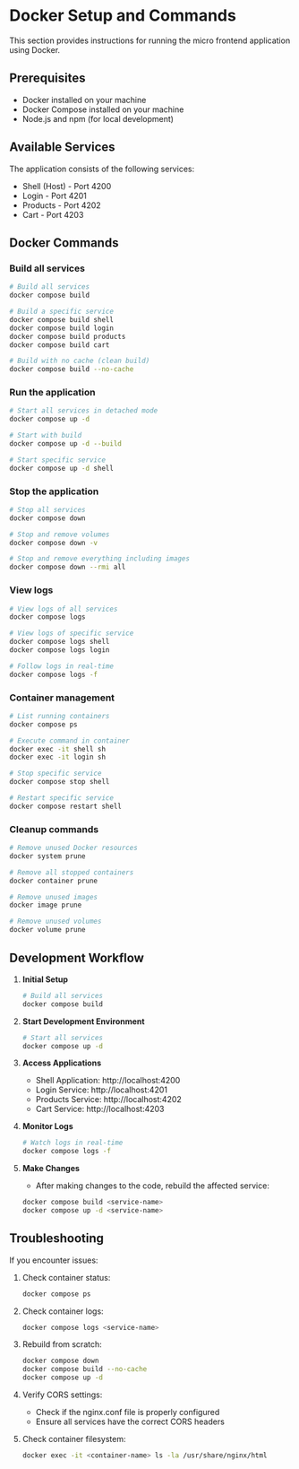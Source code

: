 # Docker Setup and Commands

This section provides instructions for running the micro frontend application using Docker.

## Prerequisites

- Docker installed on your machine
- Docker Compose installed on your machine
- Node.js and npm (for local development)

## Available Services

The application consists of the following services:
- Shell (Host) - Port 4200
- Login - Port 4201
- Products - Port 4202
- Cart - Port 4203

## Docker Commands

### Build all services
```bash
# Build all services
docker compose build

# Build a specific service
docker compose build shell
docker compose build login
docker compose build products
docker compose build cart

# Build with no cache (clean build)
docker compose build --no-cache
```

### Run the application
```bash
# Start all services in detached mode
docker compose up -d

# Start with build
docker compose up -d --build

# Start specific service
docker compose up -d shell
```

### Stop the application
```bash
# Stop all services
docker compose down

# Stop and remove volumes
docker compose down -v

# Stop and remove everything including images
docker compose down --rmi all
```

### View logs
```bash
# View logs of all services
docker compose logs

# View logs of specific service
docker compose logs shell
docker compose logs login

# Follow logs in real-time
docker compose logs -f
```

### Container management
```bash
# List running containers
docker compose ps

# Execute command in container
docker exec -it shell sh
docker exec -it login sh

# Stop specific service
docker compose stop shell

# Restart specific service
docker compose restart shell
```

### Cleanup commands
```bash
# Remove unused Docker resources
docker system prune

# Remove all stopped containers
docker container prune

# Remove unused images
docker image prune

# Remove unused volumes
docker volume prune
```

## Development Workflow

1. **Initial Setup**
   ```bash
   # Build all services
   docker compose build
   ```

2. **Start Development Environment**
   ```bash
   # Start all services
   docker compose up -d
   ```

3. **Access Applications**
   - Shell Application: http://localhost:4200
   - Login Service: http://localhost:4201
   - Products Service: http://localhost:4202
   - Cart Service: http://localhost:4203

4. **Monitor Logs**
   ```bash
   # Watch logs in real-time
   docker compose logs -f
   ```

5. **Make Changes**
   - After making changes to the code, rebuild the affected service:
   ```bash
   docker compose build <service-name>
   docker compose up -d <service-name>
   ```

## Troubleshooting

If you encounter issues:

1. Check container status:
   ```bash
   docker compose ps
   ```

2. Check container logs:
   ```bash
   docker compose logs <service-name>
   ```

3. Rebuild from scratch:
   ```bash
   docker compose down
   docker compose build --no-cache
   docker compose up -d
   ```

4. Verify CORS settings:
   - Check if the nginx.conf file is properly configured
   - Ensure all services have the correct CORS headers

5. Check container filesystem:
   ```bash
   docker exec -it <container-name> ls -la /usr/share/nginx/html
   ```
